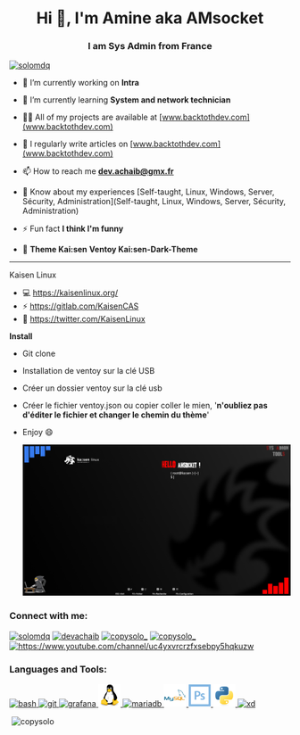 <h1 align="center">Hi 👋, I'm Amine aka AMsocket</h1>
<h3 align="center">I am Sys Admin from France</h3>

<p align="left"> <a href="https://twitter.com/solomdq" target="blank"><img src="https://img.shields.io/twitter/follow/solomdq?logo=twitter&style=for-the-badge" alt="solomdq" /></a> </p>

- 🔭 I’m currently working on **Intra**

- 🌱 I’m currently learning **System and network technician**

- 👨‍💻 All of my projects are available at [www.backtothdev.com](www.backtothdev.com)

- 📝 I regularly write articles on [www.backtothdev.com](www.backtothdev.com)

- 📫 How to reach me **dev.achaib@gmx.fr**

- 📄 Know about my experiences [Self-taught, Linux, Windows, Server, Sécurity, Administration](Self-taught, Linux, Windows, Server, Sécurity, Administration)

- ⚡ Fun fact **I think I'm funny**

- 🚦 **Theme Kai:sen** **Ventoy Kai:sen-Dark-Theme**

- ------

  Kaisen Linux

  - 💻 https://kaisenlinux.org/  
  - ⚡ https://gitlab.com/KaisenCAS
  - 🐧 https://twitter.com/KaisenLinux

**Install**

- Git clone 

- Installation de ventoy sur la clé USB

- Créer un dossier ventoy sur la clé usb

- Créer le fichier ventoy.json ou copier coller le mien, '**n'oubliez pas d'éditer le fichier et changer le chemin du thème**'

- Enjoy 😄

  ![](https://github.com/copysolo/kaisen-dark-theme/blob/main/background.png?raw=true)

<h3 align="left">Connect with me:</h3>
<p align="left">
<a href="https://twitter.com/solomdq" target="blank"><img align="center" src="https://raw.githubusercontent.com/rahuldkjain/github-profile-readme-generator/master/src/images/icons/Social/twitter.svg" alt="solomdq" height="30" width="40" /></a>
<a href="https://linkedin.com/in/devachaib" target="blank"><img align="center" src="https://raw.githubusercontent.com/rahuldkjain/github-profile-readme-generator/master/src/images/icons/Social/linked-in-alt.svg" alt="devachaib" height="30" width="40" /></a>
<a href="https://fb.com/copysolo_" target="blank"><img align="center" src="https://raw.githubusercontent.com/rahuldkjain/github-profile-readme-generator/master/src/images/icons/Social/facebook.svg" alt="copysolo_" height="30" width="40" /></a>
<a href="https://instagram.com/copysolo_" target="blank"><img align="center" src="https://raw.githubusercontent.com/rahuldkjain/github-profile-readme-generator/master/src/images/icons/Social/instagram.svg" alt="copysolo_" height="30" width="40" /></a>
<a href="https://www.youtube.com/c/https://www.youtube.com/channel/uc4yxvrcrzfxsebpy5hqkuzw" target="blank"><img align="center" src="https://raw.githubusercontent.com/rahuldkjain/github-profile-readme-generator/master/src/images/icons/Social/youtube.svg" alt="https://www.youtube.com/channel/uc4yxvrcrzfxsebpy5hqkuzw" height="30" width="40" /></a>
</p>

<h3 align="left">Languages and Tools:</h3>
<p align="left"> <a href="https://www.gnu.org/software/bash/" target="_blank" rel="noreferrer"> <img src="https://www.vectorlogo.zone/logos/gnu_bash/gnu_bash-icon.svg" alt="bash" width="40" height="40"/> </a> <a href="https://git-scm.com/" target="_blank" rel="noreferrer"> <img src="https://www.vectorlogo.zone/logos/git-scm/git-scm-icon.svg" alt="git" width="40" height="40"/> </a> <a href="https://grafana.com" target="_blank" rel="noreferrer"> <img src="https://www.vectorlogo.zone/logos/grafana/grafana-icon.svg" alt="grafana" width="40" height="40"/> </a> <a href="https://www.linux.org/" target="_blank" rel="noreferrer"> <img src="https://raw.githubusercontent.com/devicons/devicon/master/icons/linux/linux-original.svg" alt="linux" width="40" height="40"/> </a> <a href="https://mariadb.org/" target="_blank" rel="noreferrer"> <img src="https://www.vectorlogo.zone/logos/mariadb/mariadb-icon.svg" alt="mariadb" width="40" height="40"/> </a> <a href="https://www.mysql.com/" target="_blank" rel="noreferrer"> <img src="https://raw.githubusercontent.com/devicons/devicon/master/icons/mysql/mysql-original-wordmark.svg" alt="mysql" width="40" height="40"/> </a> <a href="https://www.photoshop.com/en" target="_blank" rel="noreferrer"> <img src="https://raw.githubusercontent.com/devicons/devicon/master/icons/photoshop/photoshop-line.svg" alt="photoshop" width="40" height="40"/> </a> <a href="https://www.python.org" target="_blank" rel="noreferrer"> <img src="https://raw.githubusercontent.com/devicons/devicon/master/icons/python/python-original.svg" alt="python" width="40" height="40"/> </a> <a href="https://www.adobe.com/products/xd.html" target="_blank" rel="noreferrer"> <img src="https://cdn.worldvectorlogo.com/logos/adobe-xd.svg" alt="xd" width="40" height="40"/> </a> </p>

<p>&nbsp;<img align="center" src="https://github-readme-stats.vercel.app/api?username=copysolo&show_icons=true&theme=dracula&locale=en" alt="copysolo" /></p>